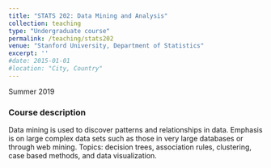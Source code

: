 ```yaml
---
title: "STATS 202: Data Mining and Analysis"
collection: teaching
type: "Undergraduate course"
permalink: /teaching/stats202
venue: "Stanford University, Department of Statistics"
excerpt: ''
#date: 2015-01-01
#location: "City, Country"
---
```


Summer 2019

### Course description

Data mining is used to discover patterns and relationships in data. Emphasis is on large complex data sets such as those in very large databases or through web mining. Topics: decision trees, association rules, clustering, case based methods, and data visualization.